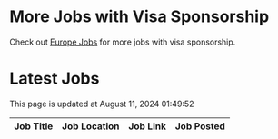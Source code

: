 # More Jobs with Visa Sponsorship

Check out [Europe Jobs](https://github.com/sureshparimi/europejobs#latest-jobs) for more jobs with visa sponsorship.

# Latest Jobs

This page is updated at August 11, 2024 01:49:52

| Job Title | Job Location | Job Link | Job Posted |
| --- | --- | --- | --- |
